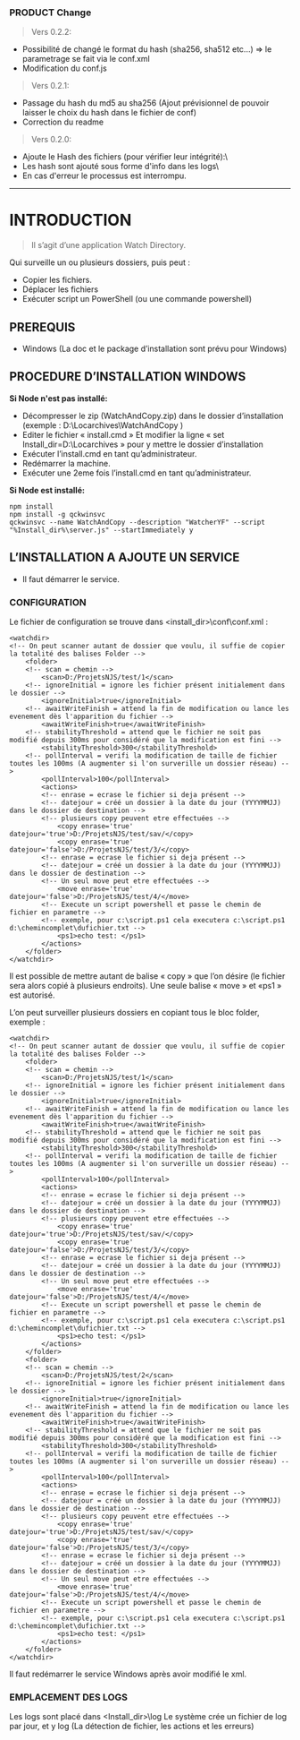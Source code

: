 ### PRODUCT Change 
>Vers 0.2.2:
 - Possibilité de changé le format du hash (sha256, sha512 etc...) => le parametrage se fait via le conf.xml
 - Modification du conf.js


>Vers 0.2.1:
 - Passage du hash du md5 au sha256 (Ajout prévisionnel de pouvoir laisser le choix du hash dans le fichier de conf)
 - Correction du readme

>Vers 0.2.0:
 - Ajoute le Hash des fichiers (pour vérifier leur intégrité):\
 - Les hash sont ajouté sous forme d'info dans les logs\
 - En cas d'erreur le processus est interrompu.


______________________________________________________________________
# INTRODUCTION
>Il s’agit d’une application Watch Directory.

Qui surveille un ou plusieurs dossiers, puis peut :
- Copier les fichiers.
-  Déplacer les fichiers
-  Exécuter script un PowerShell (ou une commande powershell)


## PREREQUIS	
-	Windows (La doc et le package d’installation sont prévu pour Windows)

## PROCEDURE D’INSTALLATION WINDOWS
__Si Node n'est pas installé:__
- Décompresser le zip (WatchAndCopy.zip) dans le dossier d’installation (exemple : D:\Locarchives\WatchAndCopy )
- Editer le fichier « install.cmd »
Et modifier la ligne « set Install_dir=D:\Locarchives » pour y mettre le dossier d’installation
- Exécuter l’install.cmd en tant qu’administrateur.
- Redémarrer la machine.
- Exécuter une 2eme fois l’install.cmd en tant qu’administrateur.

__Si Node est installé:__
``` 
npm install
npm install -g qckwinsvc
qckwinsvc --name WatchAndCopy --description "WatcherYF" --script "%Install_dir%\server.js" --startImmediately y
```
## L’INSTALLATION A AJOUTE UN SERVICE
 - Il faut démarrer le service.

### CONFIGURATION
Le fichier de configuration se trouve dans <install_dir>\conf\conf.xml : 
```
<watchdir>
<!-- On peut scanner autant de dossier que voulu, il suffie de copier la totalité des balises Folder -->
    <folder>
    <!-- scan = chemin -->
        <scan>D:/ProjetsNJS/test/1</scan>
    <!-- ignoreInitial = ignore les fichier présent initialement dans le dossier -->
        <ignoreInitial>true</ignoreInitial>
    <!-- awaitWriteFinish = attend la fin de modification ou lance les evenement dès l'apparition du fichier -->
        <awaitWriteFinish>true</awaitWriteFinish>
    <!-- stabilityThreshold = attend que le fichier ne soit pas modifié depuis 300ms pour considéré que la modification est fini -->
        <stabilityThreshold>300</stabilityThreshold>
    <!-- pollInterval = verifi la modification de taille de fichier toutes les 100ms (A augmenter si l'on surverille un dossier réseau) -->
        <pollInterval>100</pollInterval>
        <actions>
        <!-- enrase = ecrase le fichier si deja présent -->
        <!-- datejour = créé un dossier à la date du jour (YYYYMMJJ) dans le dossier de destination -->
        <!-- plusieurs copy peuvent etre effectuées -->
            <copy enrase='true' datejour='true'>D:/ProjetsNJS/test/sav/</copy>
            <copy enrase='true' datejour='false'>D:/ProjetsNJS/test/3/</copy>
        <!-- enrase = ecrase le fichier si deja présent -->
        <!-- datejour = créé un dossier à la date du jour (YYYYMMJJ) dans le dossier de destination -->
        <!-- Un seul move peut etre effectuées -->
            <move enrase='true' datejour='false'>D:/ProjetsNJS/test/4/</move>
        <!-- Execute un script powershell et passe le chemin de fichier en parametre -->
        <!-- exemple, pour c:\script.ps1 cela executera c:\script.ps1 d:\chemincomplet\dufichier.txt -->
            <ps1>echo test: </ps1>
        </actions>
    </folder>
</watchdir>
```

Il est possible de mettre autant de balise « copy » que l’on désire (le fichier sera alors copié à plusieurs endroits).
Une seule balise « move » et «ps1 » est autorisé.

L’on peut surveiller plusieurs dossiers en copiant tous le bloc folder, exemple : 
```
<watchdir>
<!-- On peut scanner autant de dossier que voulu, il suffie de copier la totalité des balises Folder -->
    <folder>
    <!-- scan = chemin -->
        <scan>D:/ProjetsNJS/test/1</scan>
    <!-- ignoreInitial = ignore les fichier présent initialement dans le dossier -->
        <ignoreInitial>true</ignoreInitial>
    <!-- awaitWriteFinish = attend la fin de modification ou lance les evenement dès l'apparition du fichier -->
        <awaitWriteFinish>true</awaitWriteFinish>
    <!-- stabilityThreshold = attend que le fichier ne soit pas modifié depuis 300ms pour considéré que la modification est fini -->
        <stabilityThreshold>300</stabilityThreshold>
    <!-- pollInterval = verifi la modification de taille de fichier toutes les 100ms (A augmenter si l'on surverille un dossier réseau) -->
        <pollInterval>100</pollInterval>
        <actions>
        <!-- enrase = ecrase le fichier si deja présent -->
        <!-- datejour = créé un dossier à la date du jour (YYYYMMJJ) dans le dossier de destination -->
        <!-- plusieurs copy peuvent etre effectuées -->
            <copy enrase='true' datejour='true'>D:/ProjetsNJS/test/sav/</copy>
            <copy enrase='true' datejour='false'>D:/ProjetsNJS/test/3/</copy>
        <!-- enrase = ecrase le fichier si deja présent -->
        <!-- datejour = créé un dossier à la date du jour (YYYYMMJJ) dans le dossier de destination -->
        <!-- Un seul move peut etre effectuées -->
            <move enrase='true' datejour='false'>D:/ProjetsNJS/test/4/</move>
        <!-- Execute un script powershell et passe le chemin de fichier en parametre -->
        <!-- exemple, pour c:\script.ps1 cela executera c:\script.ps1 d:\chemincomplet\dufichier.txt -->
            <ps1>echo test: </ps1>
        </actions>
    </folder>
    <folder>
    <!-- scan = chemin -->
        <scan>D:/ProjetsNJS/test/2</scan>
    <!-- ignoreInitial = ignore les fichier présent initialement dans le dossier -->
        <ignoreInitial>true</ignoreInitial>
    <!-- awaitWriteFinish = attend la fin de modification ou lance les evenement dès l'apparition du fichier -->
        <awaitWriteFinish>true</awaitWriteFinish>
    <!-- stabilityThreshold = attend que le fichier ne soit pas modifié depuis 300ms pour considéré que la modification est fini -->
        <stabilityThreshold>300</stabilityThreshold>
    <!-- pollInterval = verifi la modification de taille de fichier toutes les 100ms (A augmenter si l'on surverille un dossier réseau) -->
        <pollInterval>100</pollInterval>
        <actions>
        <!-- enrase = ecrase le fichier si deja présent -->
        <!-- datejour = créé un dossier à la date du jour (YYYYMMJJ) dans le dossier de destination -->
        <!-- plusieurs copy peuvent etre effectuées -->
            <copy enrase='true' datejour='true'>D:/ProjetsNJS/test/sav/</copy>
            <copy enrase='true' datejour='false'>D:/ProjetsNJS/test/3/</copy>
        <!-- enrase = ecrase le fichier si deja présent -->
        <!-- datejour = créé un dossier à la date du jour (YYYYMMJJ) dans le dossier de destination -->
        <!-- Un seul move peut etre effectuées -->
            <move enrase='true' datejour='false'>D:/ProjetsNJS/test/4/</move>
        <!-- Execute un script powershell et passe le chemin de fichier en parametre -->
        <!-- exemple, pour c:\script.ps1 cela executera c:\script.ps1 d:\chemincomplet\dufichier.txt -->
            <ps1>echo test: </ps1>
        </actions>
    </folder>
</watchdir>
```

Il faut redémarrer le service Windows après avoir modifié le xml.

### EMPLACEMENT DES LOGS
Les logs sont placé dans <Install_dir>\log
Le système crée un fichier de log par jour, et y log (La détection de fichier, les actions et les erreurs)
